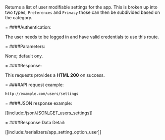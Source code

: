<!-- --- title: GET /users/settings -->

Returns a list of user modifiable settings for the app. This is broken up into two types, `Preferences` and `Privacy` those can then be subdivided based on the category.

=
####Authentication:

The user needs to be logged in and have valid credentials to use this route.

=
####Parameters:

None; default ony.

=
####Response:

This requests provides a <strong>HTML 200</strong> on success.

=
####API request example:
```html
http://example.com/users/settings
```

=
####JSON response example:

[[include:/json/JSON_GET_users_settings]]

=
####Response Data Detail:

[[include:/serializers/app_setting_option_user]]
